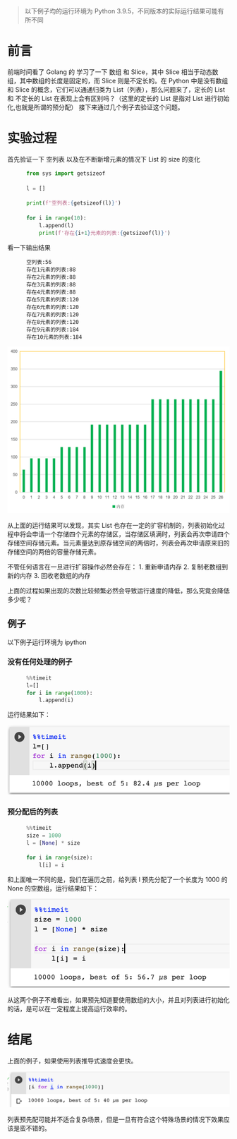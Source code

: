 > 以下例子均的运行环境为 Python 3.9.5，不同版本的实际运行结果可能有所不同

# 前言

前端时间看了 Golang 的 学习了一下 数组 和 Slice，其中 Slice 相当于动态数组，其中数组的长度是固定的，而 Slice 则是不定长的。在 Python 中是没有数组和 Slice 的概念，它们可以通通归类为 List（列表），那么问题来了，定长的 List 和 不定长的 List 在表现上会有区别吗？（这里的定长的 List 是指对 List 进行初始化,也就是所谓的预分配）
接下来通过几个例子去验证这个问题。

<!--more-->

# 实验过程

首先验证一下 空列表 以及在不断新增元素的情况下 List 的 size 的变化
``` python
	  from sys import getsizeof
	  
	  l = []
	  
	  print(f'空列表:{getsizeof(l)}')
	  
	  for i in range(10):
	      l.append(l)
	      print(f'存在{i+1}元素的列表:{getsizeof(l)}')
```

看一下输出结果

```
	  空列表:56
	  存在1元素的列表:88
	  存在2元素的列表:88
	  存在3元素的列表:88
	  存在4元素的列表:88
	  存在5元素的列表:120
	  存在6元素的列表:120
	  存在7元素的列表:120
	  存在8元素的列表:120
	  存在9元素的列表:184
	  存在10元素的列表:184
```

![](https://raw.githubusercontent.com/LeetaoGoooo/leetaogoooo.github.io/images/image_1649729308457_0.png)

从上面的运行结果可以发现，其实 List 也存在一定的扩容机制的，列表初始化过程中将会申请一个存储四个元素的存储区，当存储区填满时，列表会再次申请四个存储空间存储元素。当元素量达到原存储空间的两倍时，列表会再次申请原来旧的存储空间的两倍的容量存储元素。

不管任何语言在一旦进行扩容操作必然会存在：
  	1. 重新申请内存
		2. 复制老数组到新的内存
		3. 回收老数组的内存

上面的过程如果出现的次数比较频繁必然会导致运行速度的降低，那么究竟会降低多少呢？

## 例子

以下例子运行环境为 ipython

### 没有任何处理的例子

``` python
	  %%timeit
	  l=[]
	  for i in range(1000):
	      l.append(i)
```

运行结果如下：

![](https://raw.githubusercontent.com/LeetaoGoooo/leetaogoooo.github.io/images/%E6%88%AA%E5%B1%8F2022-04-12_%E4%B8%8B%E5%8D%882.42.23_1649745745624_0.png)

### 预分配后的列表

``` python
	  %%timeit
	  size = 1000
	  l = [None] * size
	  
	  for i in range(size):
	      l[i] = i
```

和上面唯一不同的是，我们在遍历之前，给列表 l 预先分配了一个长度为 1000 的 None 的空数组，运行结果如下：

![](https://raw.githubusercontent.com/LeetaoGoooo/leetaogoooo.github.io/images/%E6%88%AA%E5%B1%8F2022-04-12_%E4%B8%8B%E5%8D%882.45.50_1649745952420_0.png)

从这两个例子不难看出，如果预先知道要使用数组的大小，并且对列表进行初始化的话，是可以在一定程度上提高运行效率的。

# 结尾

上面的例子，如果使用列表推导式速度会更快。

![](https://raw.githubusercontent.com/LeetaoGoooo/leetaogoooo.github.io/images/%E6%88%AA%E5%B1%8F2022-04-12_%E4%B8%8B%E5%8D%882.50.30_1649746232891_0.png)

列表预先配可能并不适合复杂场景，但是一旦有符合这个特殊场景的情况下效果应该是蛮不错的。
